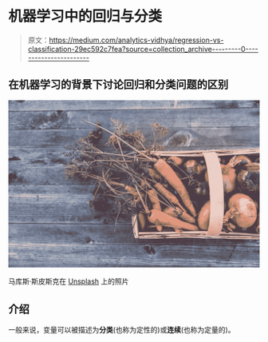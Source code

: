 # 机器学习中的回归与分类

> 原文：<https://medium.com/analytics-vidhya/regression-vs-classification-29ec592c7fea?source=collection_archive---------0----------------------->

## 在机器学习的背景下讨论回归和分类问题的区别

![](img/addd96f9542f9abc2afaec766d54cb66.png)

马库斯·斯皮斯克在 [Unsplash](https://unsplash.com/s/photos/category?utm_source=unsplash&utm_medium=referral&utm_content=creditCopyText) 上的照片

## 介绍

一般来说，变量可以被描述为**分类**(也称为定性的)或**连续**(也称为定量的)。